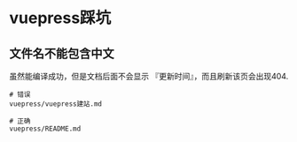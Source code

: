 # vuepress踩坑

## 文件名不能包含中文

虽然能编译成功，但是文档后面不会显示 『更新时间』，而且刷新该页会出现404.

```
# 错误
vuepress/vuepress建站.md

# 正确
vuepress/README.md
```